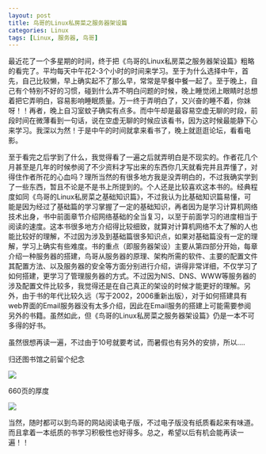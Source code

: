 ```yaml
---
layout: post
title: 鸟哥的Linux私房菜之服务器架设篇
categories: Linux
tags: [Linux, 服务器, 鸟哥]
---
```


最近花了一个多星期的时间，终于把《鸟哥的Linux私房菜之服务器架设篇》粗略的看完了。平均每天中午花2-3个小时的时间来学习。至于为什么选择中午，首先，自己比较懒，早上确实起不了那么早，常常是早餐中餐一起了。至于晚上，自己有个特别不好的习惯，碰到什么弄不明白问题的时候，晚上睡觉闭上眼睛时总想着把它弄明白，容易影响睡眠质量。万一终于弄明白了，又兴奋的睡不着，你妹呀！！再者，晚上自习室蚊子确实有点多。而中午却是最容易空虚无聊的时段，前段时间在微薄看到一句话，说在空虚无聊的时候应该看书，因为这时候最能静下心来学习。我深以为然！于是中午的时间就拿来看书了，晚上就逛逛论坛，看看电影。

至于看完之后学到了什么，我觉得看了一遍之后就弄明白是不现实的。作者花几个月甚至是几年的时候参阅了不少资料才写出来的东西你几天就看完并且弄懂了，对得住作者所花的心血吗？理所当然的有很多地方我是没弄明白的，不过我确实学到了一些东西，暂且不论是不是书上所提到的。个人还是比较喜欢这本书的。经典程度如同《鸟哥的Linux私房菜之基础知识篇》，不过我认为比基础知识篇易懂，可能是因为经过了基础篇的学习掌握了一定的基础知识，再者因为是学习计算机网络技术出身，书中前面章节介绍网络基础的全当复习，以至于前面学习的进度相当于阅读的速度。这本书很多地方介绍得比较细致，就算对计算机网络不太了解的人也能比较好的理解，不过因为涉及到基础篇很多知识点，如果对基础篇没有一定的理解，学习上确实有些难度。书的重点（即服务器架设）主要从第四部分开始，每章介绍一种服务器的搭建，鸟哥从服务器的原理、架构所需的软件、主要的配置文件其配置方法、以及服务器的安全等方面分别进行介绍，讲得非常详细，不仅学习了如何搭建，更学习了管理服务器的方式。不过因为NIS、DNS、WWW等服务器的涉及配置文件比较多，我觉得还是在自己真正的架设的时候才能更好的理解。另外，由于书的年代比较久远（写于2002，2006重新出版），对于如何搭建具有web界面的Email服务器没有太多介绍，因此在Email服务的搭建上可能需要参阅另外的书籍。虽然如此，但《鸟哥的Linux私房菜之服务器架设篇》仍是一本不可多得的好书。

虽然很想再读一遍，不过由于10号就要考试，而暑假也有另外的安排，所以….

归还图书馆之前留个纪念  

![](http://pic.yupoo.com/songtl/CLfPAOcw/medish.jpg)

660页的厚度  

![](http://pic.yupoo.com/songtl/CLfPYtLJ/medish.jpg)

当然，随时都可以到鸟哥的网站阅读电子版，不过电子版没有纸质看起来有味道。而且拿着一本纸质的书学习积极性也好得多。总之，希望以后有机会能再读一遍！！
